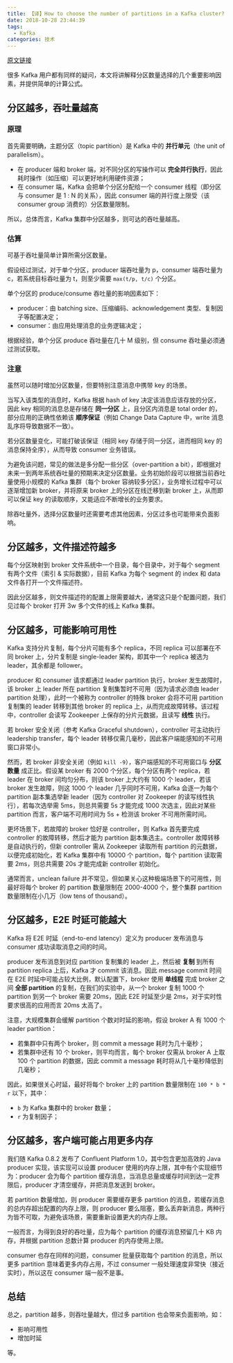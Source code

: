 ```yaml
---
title: 【译】How to choose the number of partitions in a Kafka cluster?
date: 2018-10-28 23:44:39
tags:
  - Kafka
categories: 技术
---
```


[原文链接](https://www.confluent.io/blog/how-choose-number-topics-partitions-kafka-cluster)

很多 Kafka 用户都有同样的疑问，本文将讲解释分区数量选择的几个重要影响因素，并提供简单的计算公式。

## 分区越多，吞吐量越高

### 原理

首先需要明确，主题分区（topic partition）是 Kafka 中的 **并行单元**（the unit of parallelism）。

* 在 producer 端和 broker 端，对不同分区的写操作可以 **完全并行执行**，因此耗时操作（如压缩）可以更好地利用硬件资源；
* 在 consumer 端，Kafka 会把单个分区分配给一个 consumer 线程（即分区与 consumer 是 1 : N 的关系），因此 consumer 端的并行度上限受（该 consumer group 消费的）分区数量限制。

所以，总体而言，Kafka 集群中分区越多，则可达的吞吐量越高。

<!-- more -->

### 估算

可基于吞吐量简单计算所需分区数量。

假设经过测试，对于单个分区，producer 端吞吐量为 p，consumer 端吞吐量为 c，若系统目标吞吐量为 t，则至少需要 `max(t/p, t/c)` 个分区。

单个分区的 produce/consume 吞吐量的影响因素如下：

* producer：由 batching size、压缩编码、acknowledgement 类型、复制因子等配置决定；
* consumer：由应用处理消息的业务逻辑决定；

根据经验，单个分区 produce 吞吐量在几十 M 级别，但 consume 吞吐量必须通过测试获取。

### 注意

虽然可以随时增加分区数量，但要特别注意消息中携带 key 的场景。

当写入该类型的消息时，Kafka 根据 hash of key 决定该消息应该存放的分区，因此 key 相同的消息总是存储在 **同一分区** 上，且分区内消息是 total order 的，部分应用的正确性依赖该 **顺序保证**（例如 Change Data Capture 中，write 消息乱序将导致数据不一致）。

若分区数量变化，可能打破该保证（相同 key 存储于同一分区，进而相同 key 的消息保持全序），从而导致 consumer 业务错误。

为避免该问题，常见的做法是多分配一些分区（over-partition a bit），即根据对未来一到两年系统吞吐量的预期来决定分区数量。业务初始阶段可以根据当前吞吐量使用小规模的 Kafka 集群（每个 broker 容纳较多分区），业务增长过程中可以逐渐增加新 broker，并将原来 broker 上的分区在线迁移到新 broker 上，从而即可以保证 key 的读取顺序，又能适应不断增长的业务要求。

除吞吐量外，选择分区数量时还需要考虑其他因素，分区过多也可能带来负面影响。

## 分区越多，文件描述符越多

每个分区映射到 broker 文件系统中一个目录，每个目录中，对于每个 segment 有两个文件（索引 & 实际数据），目前 Kafka 为每个 segment 的 index 和 data 文件各打开一个文件描述符。

因此分区越多，则文件描述符的配置上限需要越大，通常这只是个配置问题，我们见过每个 broker 打开 3w 多个文件的线上 Kafka 集群。

## 分区越多，可能影响可用性

Kafka 支持分片复制，每个分片可能有多个 replica，不同 replica 可以部署在不同 broker 上，分片复制是 single-leader 架构，即其中一个 replica 被选为 leader，其余都是 follower。

producer 和 consumer 请求都通过 leader partition 执行，broker 发生故障时，该 broker 上 leader 所在 partition 复制集暂时不可用（因为请求必须由 leader partition 处理），此时一个被称为 controller 的特殊 broker 会将不可用 partition 复制集的 leader 转移到其他 broker 的 replica 上，从而完成故障转移。该过程中，controller 会读写 Zookeeper 上保存的分片元数据，且读写 **线性** 执行。

若 broker 安全关闭（参考 Kafka Graceful shutdown），controller 可主动执行 leadership transfer，每个 leader 转移仅需几毫秒，因此客户端能感知的不可用窗口非常小。

然而，若 broker 非安全关闭（例如 `kill -9`），客户端感知的不可用窗口与 **分区数量** 成正比。假设某 broker 有 2000 个分区，每个分区有两个 replica，若 leader 在 broker 间均匀分布，则该 broker 上大约有 1000 个 leader，若该 broker 发生故障，则这 1000 个 leader 几乎同时不可用，Kafka 会逐一为每个 partition 副本集选举新 leader（因为 controller 对 Zookeeper 的读写线性执行），若每次选举需 5ms，则总共需要 5s 才能完成 1000 次选主，因此对某些 partition 而言，客户端不可用时间为 5s + 检测该 broker 不可用所需时间。

更坏场景下，若故障的 broker 恰好是 controller，则 Kafka 首先要完成 controller 的故障转移，然后才能为 partition 副本集选主。controller 故障转移是自动执行的，但新 controller 需从 Zookeeper 读取所有 partition 的元数据，以便完成初始化，若 Kafka 集群中有 10000 个 partition，每个 partition 读取需要 2ms，则总共需要 20s 才能完成新 controller 初始化。

通常而言，unclean failure 并不常见，但如果关心这种极端场景下的可用性，则最好将每个 broker 的 partition 数量限制在 2000-4000 个，整个集群 partition 数量限制在小几万（low tens of thousand）。

## 分区越多，E2E 时延可能越大

Kafka 将 E2E 时延（end-to-end latency）定义为 producer 发布消息与 consumer 成功读取消息之间的时间。

producer 发布消息到对应 partition 复制集的 leader 上，然后被 **复制** 到所有 partition replica 上后，Kafka 才 commit 该消息。因此 message commit 时间在 E2E 时延中可能占较大比例，默认配置下，broker 使用 **单线程** 完成 broker 之间 **全部 partition** 的复制，在我们的实验中，从一个 broker 复制 1000 个 partition 到另一个 broker 需要 20ms，因此 E2E 时延至少是 2ms，对于实时性要求很高的应用而言 20ms 太高了。

注意，大规模集群会缓解 partition 个数对时延的影响，假设 broker A 有 1000 个 leader partition：

* 若集群中只有两个 broker，则 commit a message 耗时为几十毫秒；
* 若集群中还有 10 个 broker，则平均而言，每个 broker 仅需从 broker A 上取 100 个 partition 的数据，因此 commit a message 耗时将从几十毫秒降低到几毫秒；

因此，如果很关心时延，最好将每个 broker 上的 partition 数量限制在 `100 * b * r` 以下，其中：

* `b` 为 Kafka 集群中的 broker 数量；
* `r` 为复制因子；

## 分区越多，客户端可能占用更多内存

我们随 Kafka 0.8.2 发布了 Confluent Platform 1.0，其中包含更加高效的 Java producer 实现，该实现可以设置 producer 使用的内存上限，其中有个实现细节为：producer 会为每个 partition 缓存消息，当消息总量或缓存时间到达一定界限后，producer 才清空缓存，并把消息发送到 broker。

若 partition 数量增加，则 producer 需要缓存更多 partition 的消息，若缓存消息的总内存超出配置的内存上限，则 producer 要么阻塞，要么丢弃新消息，两种行为皆不可取，为避免该场景，需要重新设置更大的内存上限。

一般而言，为得到良好的吞吐量，应为每个 partition 的缓存消息预留几十 KB 内存，并根据 partition 总数计算 producer 的内存使用上限。

consumer 也存在同样的问题，consumer 批量获取每个 partition 的消息，所以更多 partition 意味着更多内存占用，不过 consumer 一般处理速度非常快（接近实时），所以这在 consumer 端一般不是事。

## 总结

总之，partition 越多，则吞吐量越大，但过多 partition 也会带来负面影响，如：

* 影响可用性
* 增加时延

等。
